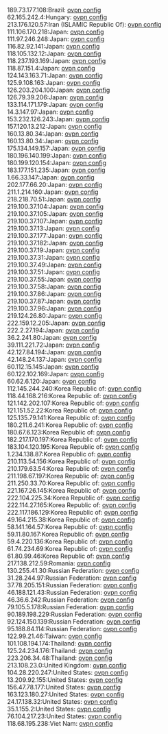 189.73.177.108:Brazil: [ovpn config](vpn/189_73_177_108.ovpn)  
62.165.242.4:Hungary: [ovpn config](vpn/62_165_242_4.ovpn)  
213.176.120.57:Iran (ISLAMIC Republic Of): [ovpn config](vpn/213_176_120_57.ovpn)  
111.106.170.218:Japan: [ovpn config](vpn/111_106_170_218.ovpn)  
111.97.246.248:Japan: [ovpn config](vpn/111_97_246_248.ovpn)  
116.82.92.141:Japan: [ovpn config](vpn/116_82_92_141.ovpn)  
118.105.132.12:Japan: [ovpn config](vpn/118_105_132_12.ovpn)  
118.237.193.169:Japan: [ovpn config](vpn/118_237_193_169.ovpn)  
118.87.151.4:Japan: [ovpn config](vpn/118_87_151_4.ovpn)  
124.143.163.71:Japan: [ovpn config](vpn/124_143_163_71.ovpn)  
125.9.108.163:Japan: [ovpn config](vpn/125_9_108_163.ovpn)  
126.203.204.100:Japan: [ovpn config](vpn/126_203_204_100.ovpn)  
126.79.39.206:Japan: [ovpn config](vpn/126_79_39_206.ovpn)  
133.114.171.179:Japan: [ovpn config](vpn/133_114_171_179.ovpn)  
14.3.147.97:Japan: [ovpn config](vpn/14_3_147_97.ovpn)  
153.232.126.243:Japan: [ovpn config](vpn/153_232_126_243.ovpn)  
157.120.13.212:Japan: [ovpn config](vpn/157_120_13_212.ovpn)  
160.13.80.34:Japan: [ovpn config](vpn/160_13_80_34.ovpn)  
160.13.80.34:Japan: [ovpn config](vpn/160_13_80_34.ovpn)  
175.134.149.157:Japan: [ovpn config](vpn/175_134_149_157.ovpn)  
180.196.140.199:Japan: [ovpn config](vpn/180_196_140_199.ovpn)  
180.199.120.154:Japan: [ovpn config](vpn/180_199_120_154.ovpn)  
183.177.151.235:Japan: [ovpn config](vpn/183_177_151_235.ovpn)  
1.66.33.147:Japan: [ovpn config](vpn/1_66_33_147.ovpn)  
202.177.66.20:Japan: [ovpn config](vpn/202_177_66_20.ovpn)  
211.1.214.160:Japan: [ovpn config](vpn/211_1_214_160.ovpn)  
218.218.70.51:Japan: [ovpn config](vpn/218_218_70_51.ovpn)  
219.100.37.104:Japan: [ovpn config](vpn/219_100_37_104.ovpn)  
219.100.37.105:Japan: [ovpn config](vpn/219_100_37_105.ovpn)  
219.100.37.107:Japan: [ovpn config](vpn/219_100_37_107.ovpn)  
219.100.37.13:Japan: [ovpn config](vpn/219_100_37_13.ovpn)  
219.100.37.177:Japan: [ovpn config](vpn/219_100_37_177.ovpn)  
219.100.37.182:Japan: [ovpn config](vpn/219_100_37_182.ovpn)  
219.100.37.19:Japan: [ovpn config](vpn/219_100_37_19.ovpn)  
219.100.37.31:Japan: [ovpn config](vpn/219_100_37_31.ovpn)  
219.100.37.49:Japan: [ovpn config](vpn/219_100_37_49.ovpn)  
219.100.37.51:Japan: [ovpn config](vpn/219_100_37_51.ovpn)  
219.100.37.55:Japan: [ovpn config](vpn/219_100_37_55.ovpn)  
219.100.37.58:Japan: [ovpn config](vpn/219_100_37_58.ovpn)  
219.100.37.86:Japan: [ovpn config](vpn/219_100_37_86.ovpn)  
219.100.37.87:Japan: [ovpn config](vpn/219_100_37_87.ovpn)  
219.100.37.96:Japan: [ovpn config](vpn/219_100_37_96.ovpn)  
219.124.26.80:Japan: [ovpn config](vpn/219_124_26_80.ovpn)  
222.159.12.205:Japan: [ovpn config](vpn/222_159_12_205.ovpn)  
222.2.27.194:Japan: [ovpn config](vpn/222_2_27_194.ovpn)  
36.2.241.80:Japan: [ovpn config](vpn/36_2_241_80.ovpn)  
39.111.221.72:Japan: [ovpn config](vpn/39_111_221_72.ovpn)  
42.127.84.194:Japan: [ovpn config](vpn/42_127_84_194.ovpn)  
42.148.24.137:Japan: [ovpn config](vpn/42_148_24_137.ovpn)  
60.112.15.145:Japan: [ovpn config](vpn/60_112_15_145.ovpn)  
60.122.102.169:Japan: [ovpn config](vpn/60_122_102_169.ovpn)  
60.62.6.120:Japan: [ovpn config](vpn/60_62_6_120.ovpn)  
112.145.244.240:Korea Republic of: [ovpn config](vpn/112_145_244_240.ovpn)  
118.44.168.216:Korea Republic of: [ovpn config](vpn/118_44_168_216.ovpn)  
121.142.202.107:Korea Republic of: [ovpn config](vpn/121_142_202_107.ovpn)  
121.151.52.22:Korea Republic of: [ovpn config](vpn/121_151_52_22.ovpn)  
125.135.79.141:Korea Republic of: [ovpn config](vpn/125_135_79_141.ovpn)  
180.211.6.241:Korea Republic of: [ovpn config](vpn/180_211_6_241.ovpn)  
180.67.6.123:Korea Republic of: [ovpn config](vpn/180_67_6_123.ovpn)  
182.217.170.197:Korea Republic of: [ovpn config](vpn/182_217_170_197.ovpn)  
183.104.120.195:Korea Republic of: [ovpn config](vpn/183_104_120_195.ovpn)  
1.234.138.87:Korea Republic of: [ovpn config](vpn/1_234_138_87.ovpn)  
210.113.54.156:Korea Republic of: [ovpn config](vpn/210_113_54_156.ovpn)  
210.179.63.54:Korea Republic of: [ovpn config](vpn/210_179_63_54.ovpn)  
211.198.67.197:Korea Republic of: [ovpn config](vpn/211_198_67_197.ovpn)  
211.250.33.70:Korea Republic of: [ovpn config](vpn/211_250_33_70.ovpn)  
221.167.26.145:Korea Republic of: [ovpn config](vpn/221_167_26_145.ovpn)  
222.104.225.34:Korea Republic of: [ovpn config](vpn/222_104_225_34.ovpn)  
222.114.27.165:Korea Republic of: [ovpn config](vpn/222_114_27_165.ovpn)  
222.117.186.129:Korea Republic of: [ovpn config](vpn/222_117_186_129.ovpn)  
49.164.215.38:Korea Republic of: [ovpn config](vpn/49_164_215_38.ovpn)  
58.141.164.57:Korea Republic of: [ovpn config](vpn/58_141_164_57.ovpn)  
59.11.80.167:Korea Republic of: [ovpn config](vpn/59_11_80_167.ovpn)  
59.4.220.136:Korea Republic of: [ovpn config](vpn/59_4_220_136.ovpn)  
61.74.234.69:Korea Republic of: [ovpn config](vpn/61_74_234_69.ovpn)  
61.80.99.46:Korea Republic of: [ovpn config](vpn/61_80_99_46.ovpn)  
217.138.212.59:Romania: [ovpn config](vpn/217_138_212_59.ovpn)  
130.255.41.30:Russian Federation: [ovpn config](vpn/130_255_41_30.ovpn)  
31.28.244.97:Russian Federation: [ovpn config](vpn/31_28_244_97.ovpn)  
37.78.205.151:Russian Federation: [ovpn config](vpn/37_78_205_151.ovpn)  
46.188.121.43:Russian Federation: [ovpn config](vpn/46_188_121_43.ovpn)  
46.36.6.242:Russian Federation: [ovpn config](vpn/46_36_6_242.ovpn)  
79.105.5.178:Russian Federation: [ovpn config](vpn/79_105_5_178.ovpn)  
90.189.198.229:Russian Federation: [ovpn config](vpn/90_189_198_229.ovpn)  
92.124.150.139:Russian Federation: [ovpn config](vpn/92_124_150_139.ovpn)  
95.188.84.114:Russian Federation: [ovpn config](vpn/95_188_84_114.ovpn)  
122.99.21.46:Taiwan: [ovpn config](vpn/122_99_21_46.ovpn)  
101.108.194.174:Thailand: [ovpn config](vpn/101_108_194_174.ovpn)  
125.24.234.176:Thailand: [ovpn config](vpn/125_24_234_176.ovpn)  
223.206.34.48:Thailand: [ovpn config](vpn/223_206_34_48.ovpn)  
213.108.23.0:United Kingdom: [ovpn config](vpn/213_108_23_0.ovpn)  
104.28.220.247:United States: [ovpn config](vpn/104_28_220_247.ovpn)  
13.209.92.155:United States: [ovpn config](vpn/13_209_92_155.ovpn)  
156.47.78.177:United States: [ovpn config](vpn/156_47_78_177.ovpn)  
163.123.180.27:United States: [ovpn config](vpn/163_123_180_27.ovpn)  
24.17.138.32:United States: [ovpn config](vpn/24_17_138_32.ovpn)  
35.1.155.2:United States: [ovpn config](vpn/35_1_155_2.ovpn)  
76.104.217.23:United States: [ovpn config](vpn/76_104_217_23.ovpn)  
118.68.195.238:Viet Nam: [ovpn config](vpn/118_68_195_238.ovpn)  
